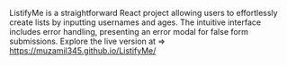 ListifyMe is a straightforward React project allowing users to effortlessly create lists by inputting usernames and ages. The intuitive interface includes error handling, presenting an error modal for false form submissions. Explore the live version at
=>  https://muzamil345.github.io/ListifyMe/ 
